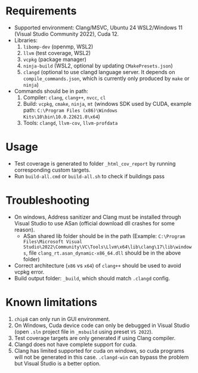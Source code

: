 # Requirements
- Supported environment: Clang/MSVC, Ubuntu 24 WSL2/Windows 11 (Visual Studio Community 2022), Cuda 12.
- Libraries: 
    1. `libomp-dev` (openmp, WSL2) 
    1. `llvm` (test coverage, WSL2)
    1. `vcpkg` (package manager)
    1. `ninja-build` (WSL2, optional by updating `CMakePresets.json`)
    1. `clangd` (optional to use clangd language server. It depends on `compile_commands.json`, which is currently only produced by `make` or `ninja`)
- Commands should be in path: 
    1. Compiler: `clang`, `clang++`, `nvcc`, `cl`
    1. Build: `vcpkg`, `cmake`, `ninja`, `mt` (windows SDK used by CUDA, example path: `C:\Program Files (x86)\Windows Kits\10\bin\10.0.22621.0\x64`)
    1. Tools: `clangd`, `llvm-cov`, `llvm-profdata`

# Usage
- Test coverage is generated to folder `_html_cov_report` by running corresponding custom targets.
- Run `build-all.cmd` or `build-all.sh` to check if buildings pass

# Troubleshooting
- On windows, Address sanitizer and Clang must be installed through Visual Studio to use ASan (official download dll crashes for some reason). 
    - ASan shared lib folder should be in the path (Example: `C:\Program Files\Microsoft Visual Studio\2022\Community\VC\Tools\Llvm\x64\lib\clang\17\lib\windows`, file `clang_rt.asan_dynamic-x86_64.dll` should be in the above folder)
- Correct architecture (`x86` vs `x64`)  of `clang++` should be used to avoid vcpkg error. 
- Build output folder: `_build`, which should match `.clangd` config. 

# Known limitations
1. `chip8` can only run in GUI environment.
1. On Windows, Cuda device code can only be debugged in Visual Studio (open `.sln` project file in `_msbuild` using preset `VS 2022`).
1. Test coverage targets are only generated if using Clang compiler.
1. Clangd does not have complete support for cuda.
1. Clang has limited supported for cuda on windows, so cuda programs will not be generated in this case. `.clangd-win` can bypass the problem but Visual Studio is a better option.